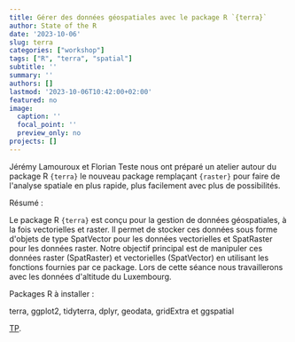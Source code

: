 ```yaml
---
title: Gérer des données géospatiales avec le package R `{terra}`
author: State of the R
date: '2023-10-06'
slug: terra
categories: ["workshop"]
tags: ["R", "terra", "spatial"]
subtitle: ''
summary: ''
authors: []
lastmod: '2023-10-06T10:42:00+02:00'
featured: no
image:
  caption: ''
  focal_point: ''
  preview_only: no
projects: []
---
```


Jérémy Lamouroux et Florian Teste nous ont préparé un atelier autour du package R `{terra}` le nouveau package remplaçant `{raster}`
pour faire de l'analyse spatiale en plus rapide, plus facilement avec plus de possibilités.


Résumé :

Le package R `{terra}` est conçu pour la gestion de données géospatiales, à la fois vectorielles et raster. Il permet de stocker ces données sous forme d'objets de type SpatVector pour les données vectorielles et SpatRaster pour les données raster. Notre objectif principal est de manipuler ces données raster (SpatRaster) et vectorielles (SpatVector) en utilisant les fonctions fournies par ce package. Lors de cette séance nous travaillerons avec les données d'altitude du Luxembourg.

Packages R à installer :

terra, ggplot2, tidyterra, dplyr, geodata, gridExtra et ggspatial

[TP](../../post/terra/TP_terra.qmd).
